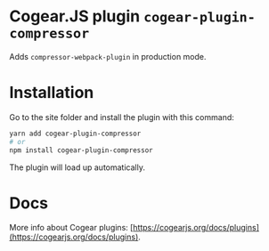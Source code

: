 # Cogear.JS plugin `cogear-plugin-compressor`

Adds `compressor-webpack-plugin` in production mode.

# Installation

Go to the site folder and install the plugin with this command:
```bash
yarn add cogear-plugin-compressor
# or 
npm install cogear-plugin-compressor
```

The plugin will load up automatically.

# Docs

More info about Cogear plugins: [https://cogearjs.org/docs/plugins](https://cogearjs.org/docs/plugins).
